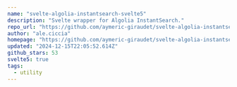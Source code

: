 ```yaml
---
name: "svelte-algolia-instantsearch-svelte5"
description: "Svelte wrapper for Algolia InstantSearch."
repo_url: "https://github.com/aymeric-giraudet/svelte-algolia-instantsearch"
author: "ale.ciccia"
homepage: "https://github.com/aymeric-giraudet/svelte-algolia-instantsearch#readme"
updated: "2024-12-15T22:05:52.614Z"
github_stars: 53
svelte5: true
tags: 
  - utility
---
```

